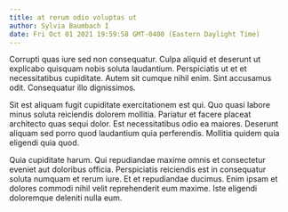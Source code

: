 ```yaml
---
title: at rerum odio voluptas ut
author: Sylvia Baumbach I
date: Fri Oct 01 2021 19:59:58 GMT-0400 (Eastern Daylight Time)
---
```

Corrupti quas iure sed non consequatur. Culpa aliquid et deserunt ut explicabo quisquam nobis soluta laudantium. Perspiciatis ut et et necessitatibus cupiditate. Autem sit cumque nihil enim. Sint accusamus odit. Consequatur illo dignissimos.

 Sit est aliquam fugit cupiditate exercitationem est qui. Quo quasi labore minus soluta reiciendis dolorem mollitia. Pariatur et facere placeat architecto quas sequi dolor. Est necessitatibus odio ea maiores. Deserunt aliquam sed porro quod laudantium quia perferendis. Mollitia quidem quia eligendi quia quod.

 Quia cupiditate harum. Qui repudiandae maxime omnis et consectetur eveniet aut doloribus officia. Perspiciatis reiciendis est in consequatur soluta numquam et rerum iure. Et et repudiandae ducimus. Enim ipsam et dolores commodi nihil velit reprehenderit eum maxime. Iste eligendi doloremque deleniti nulla eum.